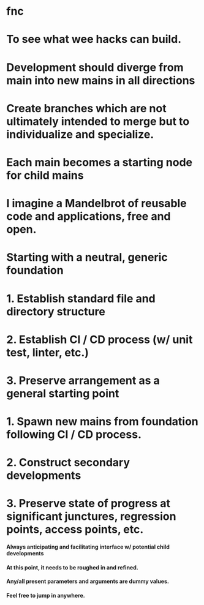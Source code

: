 # fnc

# To see what wee hacks can build.
# Development should diverge from main into new mains in all directions
# Create branches which are not ultimately intended to merge but to individualize and specialize.
# Each main becomes a starting node for child mains

# I imagine a Mandelbrot of reusable code and applications, free and open.

# Starting with a neutral, generic foundation
# 1. Establish standard file and directory structure
# 2. Establish CI / CD process (w/ unit test, linter, etc.)
# 3. Preserve arrangement as a general starting point


# 1. Spawn new mains from foundation following CI / CD process.
# 2. Construct secondary developments
# 3. Preserve state of progress at significant junctures, regression points, access points, etc.
#### Always anticipating and facilitating interface w/ potential child developments

#### At this point, it needs to be roughed in and refined. 
#### Any/all present parameters and arguments are dummy values. 
#### Feel free to jump in anywhere.
